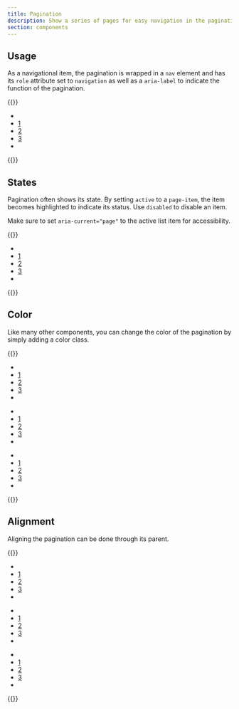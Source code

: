 ```yaml
---
title: Pagination
description: Show a series of pages for easy navigation in the pagination component.
section: components
---
```


## Usage
As a navigational item, the pagination is wrapped in a `nav` element and has its `role` attribute set to `navigation` as well as a `aria-label` to indicate the function of the pagination.

{{<example>}}
<nav aria-label="Pagination navigation" role="navigation">
  <ul class="pagination">
    <li class="page-item"><a class="page-link" href="#" aria-label="Previous"><i class="vi vi-angle-left"></i></a></li>
    <li class="page-item"><a class="page-link" href="#">1</a></li>
    <li class="page-item"><a class="page-link" href="#">2</a></li>
    <li class="page-item"><a class="page-link" href="#">3</a></li>
    <li class="page-item"><a class="page-link" href="#" aria-label="Next"><i class="vi vi-angle-right"></i></a></li>
  </ul>
</nav>
{{</example>}}

## States
Pagination often shows its state. By setting `active` to a `page-item`, the item becomes highlighted to indicate its status. Use `disabled` to disable an item.

Make sure to set `aria-current="page"` to the active list item for accessibility.

{{<example>}}
<nav aria-label="Pagination navigation" role="navigation">
  <ul class="pagination">
    <li class="page-item disabled"><a class="page-link" href="#" aria-label="Previous"><i class="vi vi-angle-left"></i></a></li>
    <li class="page-item active" aria-current="page"><a class="page-link" href="#">1</a></li>
    <li class="page-item"><a class="page-link" href="#">2</a></li>
    <li class="page-item"><a class="page-link" href="#">3</a></li>
    <li class="page-item"><a class="page-link" href="#" aria-label="Next"><i class="vi vi-angle-right"></i></a></li>
  </ul>
</nav>
{{</example>}}

## Color
Like many other components, you can change the color of the pagination by simply adding a color class.

{{<example>}}
<nav aria-label="Pagination navigation" role="navigation" class="mb-3">
  <ul class="pagination rose">
    <li class="page-item disabled"><a class="page-link" href="#" aria-label="Previous"><i class="vi vi-angle-left"></i></a></li>
    <li class="page-item active" aria-current="page"><a class="page-link" href="#">1</a></li>
    <li class="page-item"><a class="page-link" href="#">2</a></li>
    <li class="page-item"><a class="page-link" href="#">3</a></li>
    <li class="page-item"><a class="page-link" href="#" aria-label="Next"><i class="vi vi-angle-right"></i></a></li>
  </ul>
</nav>
<nav aria-label="Pagination navigation" role="navigation" class="mb-3">
  <ul class="pagination indigo">
    <li class="page-item disabled"><a class="page-link" href="#" aria-label="Previous"><i class="vi vi-angle-left"></i></a></li>
    <li class="page-item active" aria-current="page"><a class="page-link" href="#">1</a></li>
    <li class="page-item"><a class="page-link" href="#">2</a></li>
    <li class="page-item"><a class="page-link" href="#">3</a></li>
    <li class="page-item"><a class="page-link" href="#" aria-label="Next"><i class="vi vi-angle-right"></i></a></li>
  </ul>
</nav>
<nav aria-label="Pagination navigation" role="navigation">
  <ul class="pagination green">
    <li class="page-item disabled"><a class="page-link" href="#" aria-label="Previous"><i class="vi vi-angle-left"></i></a></li>
    <li class="page-item active" aria-current="page"><a class="page-link" href="#">1</a></li>
    <li class="page-item"><a class="page-link" href="#">2</a></li>
    <li class="page-item"><a class="page-link" href="#">3</a></li>
    <li class="page-item"><a class="page-link" href="#" aria-label="Next"><i class="vi vi-angle-right"></i></a></li>
  </ul>
</nav>
{{</example>}}

## Alignment
Aligning the pagination can be done through its parent.

{{<example>}}
<nav class="d-flex justify-content-start mb-3" aria-label="Pagination navigation" role="navigation">
  <ul class="pagination">
    <li class="page-item"><a class="page-link" href="#" aria-label="Previous"><i class="vi vi-angle-left"></i></a></li>
    <li class="page-item"><a class="page-link" href="#">1</a></li>
    <li class="page-item"><a class="page-link" href="#">2</a></li>
    <li class="page-item"><a class="page-link" href="#">3</a></li>
    <li class="page-item"><a class="page-link" href="#" aria-label="Next"><i class="vi vi-angle-right"></i></a></li>
  </ul>
</nav>
<nav class="d-flex justify-content-center mb-3" aria-label="Pagination navigation" role="navigation">
  <ul class="pagination">
    <li class="page-item"><a class="page-link" href="#" aria-label="Previous"><i class="vi vi-angle-left"></i></a></li>
    <li class="page-item"><a class="page-link" href="#">1</a></li>
    <li class="page-item"><a class="page-link" href="#">2</a></li>
    <li class="page-item"><a class="page-link" href="#">3</a></li>
    <li class="page-item"><a class="page-link" href="#" aria-label="Next"><i class="vi vi-angle-right"></i></a></li>
  </ul>
</nav>
<nav class="d-flex justify-content-end" aria-label="Pagination navigation" role="navigation">
  <ul class="pagination">
    <li class="page-item"><a class="page-link" href="#" aria-label="Previous"><i class="vi vi-angle-left"></i></a></li>
    <li class="page-item"><a class="page-link" href="#">1</a></li>
    <li class="page-item"><a class="page-link" href="#">2</a></li>
    <li class="page-item"><a class="page-link" href="#">3</a></li>
    <li class="page-item"><a class="page-link" href="#" aria-label="Next"><i class="vi vi-angle-right"></i></a></li>
  </ul>
</nav>
{{</example>}}

